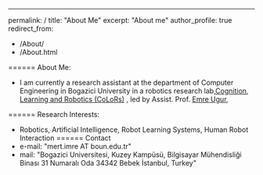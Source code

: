 ---
permalink: /
title: "About Me"
excerpt: "About me"
author_profile: true
redirect_from: 
  - /About/
  - /About.html

======
About Me: 

* I am currently a research assistant at the department of Computer Engineering in Bogazici University in a robotics research lab,[Cognition, Learning and Robotics (CoLoRs)](https://www.colors.boun.edu.tr) , led by Assist. Prof. [Emre Ugur](https://www.cmpe.boun.edu.tr/~emre/), 

======
Research Interests: 

* Robotics, Artificial Intelligence, Robot Learning Systems, Human Robot Interaction
======
Contact
* e-mail: "mert.imre AT boun.edu.tr"
* mail: "Bogazici Universitesi, Kuzey Kampüsü, Bilgisayar Mühendisliği Binası 31 Numaralı Oda 34342 Bebek İstanbul, Turkey" 
